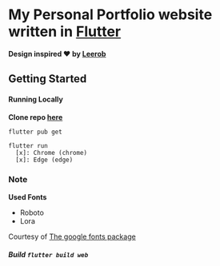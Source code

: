 # My Personal Portfolio website written in [Flutter](https://flutter.dev)

__Design inspired ♥ by [Leerob](https://github.com/leerob)__

## Getting Started

#### Running Locally

__Clone repo [here](https://github.com/)__

```
flutter pub get

flutter run
  [x]: Chrome (chrome)
  [x]: Edge (edge)
```

### Note

__Used Fonts__

- Roboto
- Lora

Courtesy of [The google fonts package](https://pub.dev/packages/google_fonts)
<!-- Creative Portfolio https://github.com/iRaul/creative-portfolios -->
<!-- Loading gif https://youtu.be/gxdOJv_RiHg -->
<!-- Mobile side bar https://youtu.be/62UDV38i8P4 -->

##### Build `flutter build web`

